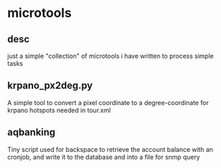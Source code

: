 # microtools 

## desc

just a simple "collection" of microtools i have written to process simple tasks

## krpano_px2deg.py

A simple tool to convert a pixel coordinate to a degree-coordinate for krpano hotspots needed in tour.xml

## aqbanking

Tiny script used for backspace to retrieve the account balance with an cronjob, and write it to the database and into a file for snmp query
